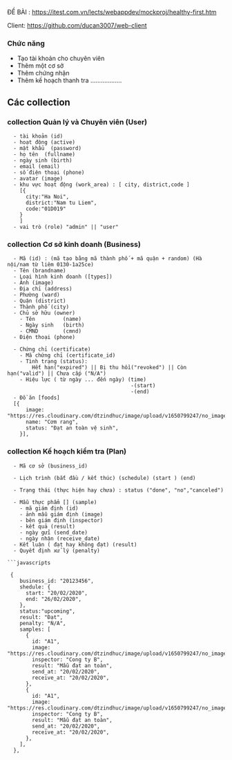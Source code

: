 ĐỀ BÀI : https://itest.com.vn/lects/webappdev/mockproj/healthy-first.htm

Client: https://github.com/ducan3007/web-client

### Chức năng

- Tạo tài khoản cho chuyên viên
- Thêm một cơ sở
- Thêm chứng nhận
- Thêm kế hoạch thanh tra
  ..................

## Các collection

### collection Quản lý và Chuyên viên (User)

```
  - tài khoản (id)
  - hoạt động (active)
  - mật khẩu  (password)
  - họ tên  (fullname)
  - ngày sinh (birth)
  - email (email)
  - số điện thoại (phone)
  - avatar (image)
  - khu vực hoạt động (work_area) : [ city, district,code ]
    [{
      city:"Ha Noi",
      district:"Nam tu Liem",
      code:"01D019"
    }
    ]
  - vai trò (role) "admin" || "user"
```

### collection Cơ sở kinh doanh (Business)

```
  - Mã (id) : (mã tạo bằng mã thành phố + mã quận + random) (Hà nội/nam từ liêm 0130-1a25ce)
  - Tên (brandname)
  - Loại hình kinh doanh ([types])
  - Ảnh (image)
  - Địa chỉ (address)
  - Phường (ward)
  - Quận (district)
  - Thành phố (city)
  - Chủ sở hữu (owner)
    - Tên         (name)
    - Ngày sinh   (birth)
    - CMND        (cmnd)
  - Điện thoại (phone)

  - Chứng chỉ (certificate)
    - Mã chứng chỉ (certificate_id)
    - Tình trạng (status):
        Hết hạn("expired") || Bị thu hồi("revoked") || Còn hạn("valid") || Chưa cấp ("N/A")
    - Hiệu lực ( từ ngày ... đến ngày) (time)
                                        -(start)
                                        -(end)
  - Đồ ăn [foods]
  [{
      image: "https://res.cloudinary.com/dtzindhuc/image/upload/v1650799247/no_images_sc1t5e.png",
      name: "Cơm rang",
      status: "Đạt an toàn vệ sinh",
    }],
```

<!-- ### collection Giấy chứng nhận: (Certificate)

```
   -

   -
   - mã chứng chỉ (certificate_id)
   - Tình trạng chứng nhận (status)
      - Hết hạn("expired") || Bị thu hồi("revoked") || Còn hạn("valid") || Chưa cấp ("N/A")
   - Hiệu lực ( từ ngày ... đến ngày) (duration)
                                        -(start)
                                        -(end)
``` -->

### collection Kế hoạch kiểm tra (Plan)

````
  - Mã cơ sở (business_id)

  - Lịch trình (bắt đầu / kết thúc) (schedule) (start ) (end)

  - Trạng thái (thực hiện hay chưa) : status ("done", "no","canceled")

  - Mẫu thực phẩm [] (sample)
    - mã giám định (id)
    - ảnh mẫu giám định (image)
    - bên giám định (inspector)
    - kết quả (result)
    - ngày gửi (send_date)
    - ngày nhận (receive_date)
  - Kết luận ( đạt hay không đạt) (result)
  - Quyết định xử lý (penalty)

```javascripts

 {
    business_id: "20123456",
    shedule: {
      start: "20/02/2020",
      end: "26/02/2020",
    },
    status:"upcoming",
    result: "Đạt",
    penalty: "N/A",
    samples: [
      {
        id: "A1",
        image: "https://res.cloudinary.com/dtzindhuc/image/upload/v1650799247/no_images_sc1t5e.png",
        inspector: "Cong ty B",
        result: "Mẫu đạt an toàn",
        send_at: "20/02/2020",
        receive_at: "20/02/2020",
      },
      {
        id: "A1",
        image: "https://res.cloudinary.com/dtzindhuc/image/upload/v1650799247/no_images_sc1t5e.png",
        inspector: "Cong ty B",
        result: "Mẫu đạt an toàn",
        send_at: "20/02/2020",
        receive_at: "20/02/2020",
      },
    ],
  },

````


